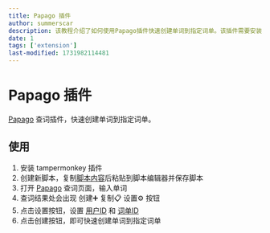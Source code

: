 ```yaml
---
title: Papago 插件
author: summerscar
description: 该教程介绍了如何使用Papago插件快速创建单词到指定词单。该插件需要安装Tampermonkey插件，并将脚本内容复制粘贴到脚本编辑器中。然后，用户需要在Papago查词页面设置用户ID和词单ID，即可快速创建单词到指定词单。
date: 1
tags: ['extension']
last-modified: 1731982114481
---
```


# Papago 插件

[Papago](https://papago.naver.com/) 查词插件，快速创建单词到指定词单。

## 使用

1. 安装 tampermonkey 插件
2. 创建新脚本，复制[脚本内容](https://raw.githubusercontent.com/summerscar/korean-studio/refs/heads/main/scripts/tampermonkey-create-word-from-papago.js?token=GHSAT0AAAAAACNVEZB5PSEL42DNGGCOEDKEZZUQXZQ)后粘贴到脚本编辑器并保存脚本
3. 打开 [Papago](https://papago.naver.com/) 查词页面，输入单词
4. 查词结果处会出现 创建➕ 复制📋 设置⚙️ 按钮
5. 点击设置按钮，设置 [用户ID](/account) 和 [词单ID](/account)
6. 点击创建按钮，即可快速创建单词到指定词单
